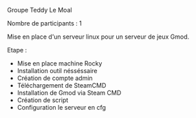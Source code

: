 Groupe Teddy Le Moal

Nombre de participants : 1

Mise en place d'un serveur linux pour un serveur de jeux Gmod.

Etape :
- Mise en place machine Rocky
- Installation outil nésséssaire 
- Création de compte admin
- Téléchargement de SteamCMD
- Installation de Gmod via Steam CMD
- Création de script 
- Configuration le serveur en cfg